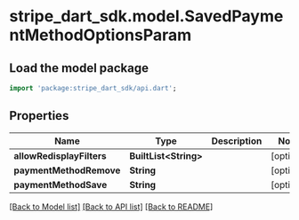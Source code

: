 # stripe_dart_sdk.model.SavedPaymentMethodOptionsParam

## Load the model package
```dart
import 'package:stripe_dart_sdk/api.dart';
```

## Properties
Name | Type | Description | Notes
------------ | ------------- | ------------- | -------------
**allowRedisplayFilters** | **BuiltList&lt;String&gt;** |  | [optional] 
**paymentMethodRemove** | **String** |  | [optional] 
**paymentMethodSave** | **String** |  | [optional] 

[[Back to Model list]](../README.md#documentation-for-models) [[Back to API list]](../README.md#documentation-for-api-endpoints) [[Back to README]](../README.md)


